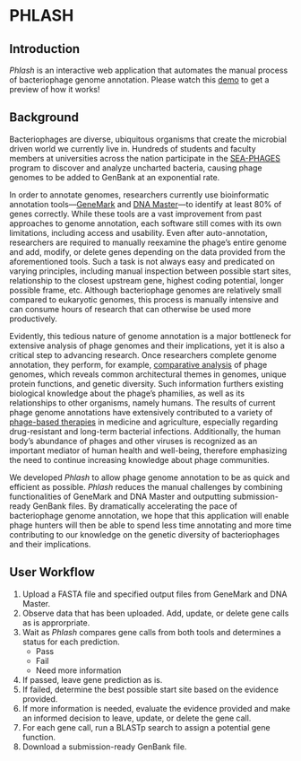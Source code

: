 # PHLASH

## Introduction
*Phlash* is an interactive web application that automates the manual process of bacteriophage genome annotation. Please watch this [demo](https://www.youtube.com/watch?v=dxf7szHk5aI&feature=youtu.be) to get a preview of how it works!

## Background
Bacteriophages are diverse, ubiquitous organisms that create the microbial driven world we currently live in. Hundreds of students and faculty members at universities across the nation participate in the [SEA-PHAGES](https://seaphages.org/) program to discover and analyze uncharted bacteria, causing phage genomes to be added to GenBank at an exponential rate. 

In order to annotate genomes, researchers currently use bioinformatic annotation tools—[GeneMark](https://www.ncbi.nlm.nih.gov/pubmed/15980510) and [DNA Master](https://phagesdb.org/DNAMaster/)—to identify at least 80% of genes correctly. While these tools are a vast improvement from past approaches to genome annotation, each software still comes with its own limitations, including access and usability. Even after auto-annotation, researchers are required to manually reexamine the phage’s entire genome and add, modify, or delete genes depending on the data provided from the aforementioned tools. Such a task is not always easy and predicated on varying principles, including manual inspection between possible start sites, relationship to the closest upstream gene, highest coding potential, longer possible frame, etc. Although bacteriophage genomes are relatively small compared to eukaryotic genomes, this process is manually intensive and can consume hours of research that can otherwise be used more productively. 

Evidently, this tedious nature of genome annotation is a major bottleneck for extensive analysis of phage genomes and their implications, yet it is also a critical step to advancing research. Once researchers complete genome annotation, they perform, for example, [comparative analysis](https://www.ncbi.nlm.nih.gov/books/NBK20253/) of phage genomes, which reveals common architectural themes in genomes, unique protein functions, and genetic diversity. Such information furthers existing biological knowledge about the phage’s phamilies, as well as its relationships to other organisms, namely humans. The results of current phage genome annotations have extensively contributed to a variety of [phage-based therapies](https://en.wikipedia.org/wiki/Phage_therapy) in medicine and agriculture, especially regarding drug-resistant and long-term bacterial infections. Additionally, the human body’s abundance of phages and other viruses is recognized as an important mediator of human health and well-being, therefore emphasizing the need to continue increasing knowledge about phage communities. 

We developed *Phlash* to allow phage genome annotation to be as quick and efficient as possible. *Phlash* reduces the manual challenges by combining functionalities of GeneMark and DNA Master and outputting submission-ready GenBank files. By dramatically accelerating the pace of bacteriophage genome annotation, we hope that this application will enable phage hunters will then be able to spend less time annotating and more time contributing to our knowledge on the genetic diversity of bacteriophages and their implications. 

## User Workflow
1. Upload a FASTA file and specified output files from GeneMark and DNA Master.
2. Observe data that has been uploaded. Add, update, or delete gene calls as is approrpriate.
3. Wait as *Phlash* compares gene calls from both tools and determines a status for each prediction. 
    - Pass
    - Fail
    - Need more information
4. If passed, leave gene prediction as is.
5. If failed, determine the best possible start site based on the evidence provided.
6. If more information is needed, evaluate the evidence provided and make an informed decision to leave, update, or delete the gene call.
7. For each gene call, run a BLASTp search to assign a potential gene function.
8. Download a submission-ready GenBank file. 

